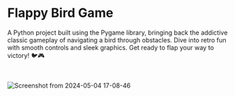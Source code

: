 # Flappy Bird Game 

A Python project built using the Pygame library, bringing back the addictive classic gameplay of navigating a bird through obstacles. Dive into retro fun with smooth controls and sleek graphics. Get ready to flap your way to victory! 🐦🎮

<br />

![Screenshot from 2024-05-04 17-08-46](https://github.com/Vaibhav-kesarwani/Flappy-bird-game/assets/116189379/c5bd29ae-6f2f-44d1-ac92-bdc020a38b1e)

